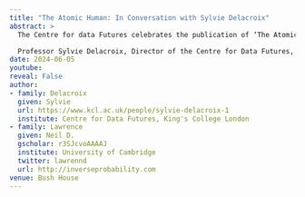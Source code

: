 ```yaml
---
title: "The Atomic Human: In Conversation with Sylvie Delacroix"
abstract: >
  The Centre for data Futures celebrates the publication of ‘The Atomic Human’ by Professor Neil Lawrence with a cross-disciplinary conversation.

  Professor Sylvie Delacroix, Director of the Centre for Data Futures, will host a conversation with Neil about The Atomic Human, whose publication comes at a pivotal point in the so-called ‘AI revolution’. What does it take for us to not only choose but carve out a future where ‘AI is a tool for us’? Who does the ‘us’ stand for? Does the fact that this revolution is powered by a resource -data- that largely comes from us change anything?
date: 2024-06-05
youtube: 
reveal: False
author:
- family: Delacroix
  given: Sylvie
  url: https://www.kcl.ac.uk/people/sylvie-delacroix-1
  institute: Centre for Data Futures, King's College London
- family: Lawrence
  given: Neil D.
  gscholar: r3SJcvoAAAAJ
  institute: University of Cambridge
  twitter: lawrennd
  url: http://inverseprobability.com
venue: Bush House
---
```


